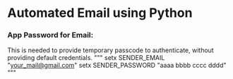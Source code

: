 # Automated Email using Python
### App Password for Email:
This is needed to provide temporary passcode to authenticate, without providing default credentials.
"""
setx SENDER_EMAIL "your_mail@gmail.com"
setx SENDER_PASSWORD "aaaa bbbb cccc dddd"
"""
